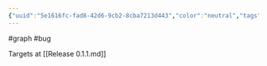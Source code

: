 ```yaml
---
{"uuid":"5e1616fc-fad8-42d6-9cb2-8cba7213d443","color":"neutral","tags":["graph","bug"],"embeds":[],"links":["Release 0.1.1.md"],"todos":{"done":[],"pending":[]}}
---
```

#graph #bug

Targets at [[Release 0.1.1.md]]